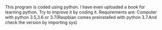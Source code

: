 This program is coded using python.
I have even uploaded a book for learning python.
Try to improve it by coding it.
Requirements are:
 Computer with python  3.5,3.6 or 3.7(Raspbian comes preinstalled with python 3.7.And check the version by importing sys)
 
